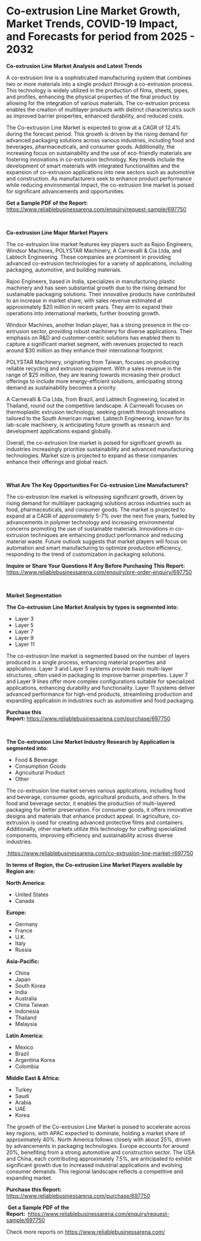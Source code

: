 <p><h1>Co-extrusion Line Market Growth, Market Trends, COVID-19 Impact, and Forecasts for period from 2025 - 2032</h1></p><p><strong>Co-extrusion Line Market Analysis and Latest Trends</strong></p>
<p><p>A co-extrusion line is a sophisticated manufacturing system that combines two or more materials into a single product through a co-extrusion process. This technology is widely utilized in the production of films, sheets, pipes, and profiles, enhancing the physical properties of the final product by allowing for the integration of various materials. The co-extrusion process enables the creation of multilayer products with distinct characteristics such as improved barrier properties, enhanced durability, and reduced costs.</p><p>The Co-extrusion Line Market is expected to grow at a CAGR of 12.4% during the forecast period. This growth is driven by the rising demand for advanced packaging solutions across various industries, including food and beverages, pharmaceuticals, and consumer goods. Additionally, the increasing focus on sustainability and the use of eco-friendly materials are fostering innovations in co-extrusion technology. Key trends include the development of smart materials with integrated functionalities and the expansion of co-extrusion applications into new sectors such as automotive and construction. As manufacturers seek to enhance product performance while reducing environmental impact, the co-extrusion line market is poised for significant advancements and opportunities.</p></p>
<p><strong>Get a Sample PDF of the Report:&nbsp;</strong> <a href="https://www.reliablebusinessarena.com/enquiry/request-sample/697750?utm_campaign=3173&utm_medium=2&utm_source=Github&utm_content=ia&utm_term=23032025&utm_id=co-extrusion-line">https://www.reliablebusinessarena.com/enquiry/request-sample/697750</a></p>
<p>&nbsp;</p>
<p><strong>Co-extrusion Line Major Market Players</strong></p>
<p><p>The co-extrusion line market features key players such as Rajoo Engineers, Windsor Machines, POLYSTAR Machinery, A Carnevalli & Cia Ltda, and Labtech Engineering. These companies are prominent in providing advanced co-extrusion technologies for a variety of applications, including packaging, automotive, and building materials.</p><p>Rajoo Engineers, based in India, specializes in manufacturing plastic machinery and has seen substantial growth due to the rising demand for sustainable packaging solutions. Their innovative products have contributed to an increase in market share, with sales revenue estimated at approximately $20 million in recent years. They aim to expand their operations into international markets, further boosting growth.</p><p>Windsor Machines, another Indian player, has a strong presence in the co-extrusion sector, providing robust machinery for diverse applications. Their emphasis on R&D and customer-centric solutions has enabled them to capture a significant market segment, with revenues projected to reach around $30 million as they enhance their international footprint.</p><p>POLYSTAR Machinery, originating from Taiwan, focuses on producing reliable recycling and extrusion equipment. With a sales revenue in the range of $25 million, they are leaning towards increasing their product offerings to include more energy-efficient solutions, anticipating strong demand as sustainability becomes a priority.</p><p>A Carnevalli & Cia Ltda, from Brazil, and Labtech Engineering, located in Thailand, round out the competitive landscape. A Carnevalli focuses on thermoplastic extrusion technology, seeking growth through innovations tailored to the South American market. Labtech Engineering, known for its lab-scale machinery, is anticipating future growth as research and development applications expand globally.</p><p>Overall, the co-extrusion line market is poised for significant growth as industries increasingly prioritize sustainability and advanced manufacturing technologies. Market size is projected to expand as these companies enhance their offerings and global reach.</p></p>
<p>&nbsp;</p>
<p><strong>What Are The Key Opportunities For Co-extrusion Line Manufacturers?</strong></p>
<p><p>The co-extrusion line market is witnessing significant growth, driven by rising demand for multilayer packaging solutions across industries such as food, pharmaceuticals, and consumer goods. The market is projected to expand at a CAGR of approximately 5-7% over the next five years, fueled by advancements in polymer technology and increasing environmental concerns promoting the use of sustainable materials. Innovations in co-extrusion techniques are enhancing product performance and reducing material waste. Future outlook suggests that market players will focus on automation and smart manufacturing to optimize production efficiency, responding to the trend of customization in packaging solutions.</p></p>
<p><strong>Inquire or Share Your Questions If Any Before Purchasing This Report:</strong> <a href="https://www.reliablebusinessarena.com/enquiry/pre-order-enquiry/697750?utm_campaign=3173&utm_medium=2&utm_source=Github&utm_content=ia&utm_term=23032025&utm_id=co-extrusion-line">https://www.reliablebusinessarena.com/enquiry/pre-order-enquiry/697750</a></p>
<p>&nbsp;</p>
<p><strong>Market Segmentation</strong></p>
<p><strong>The Co-extrusion Line Market Analysis by types is segmented into:</strong></p>
<p><ul><li>Layer 3</li><li>Layer 5</li><li>Layer 7</li><li>Layer 9</li><li>Layer 11</li></ul></p>
<p><p>The co-extrusion line market is segmented based on the number of layers produced in a single process, enhancing material properties and applications. Layer 3 and Layer 5 systems provide basic multi-layer structures, often used in packaging to improve barrier properties. Layer 7 and Layer 9 lines offer more complex configurations suitable for specialized applications, enhancing durability and functionality. Layer 11 systems deliver advanced performance for high-end products, streamlining production and expanding application in industries such as automotive and food packaging.</p></p>
<p><strong>Purchase this Report:&nbsp;</strong><a href="https://www.reliablebusinessarena.com/purchase/697750?utm_campaign=3173&utm_medium=2&utm_source=Github&utm_content=ia&utm_term=23032025&utm_id=co-extrusion-line">https://www.reliablebusinessarena.com/purchase/697750</a></p>
<p>&nbsp;</p>
<p><strong>The Co-extrusion Line Market Industry Research by Application is segmented into:</strong></p>
<p><ul><li>Food & Beverage</li><li>Consumption Goods</li><li>Agricultural Product</li><li>Other</li></ul></p>
<p><p>The co-extrusion line market serves various applications, including food and beverage, consumer goods, agricultural products, and others. In the food and beverage sector, it enables the production of multi-layered packaging for better preservation. For consumer goods, it offers innovative designs and materials that enhance product appeal. In agriculture, co-extrusion is used for creating advanced protective films and containers. Additionally, other markets utilize this technology for crafting specialized components, improving efficiency and sustainability across diverse industries.</p></p>
<p><a href="https://www.reliablebusinessarena.com/co-extrusion-line-market-r697750?utm_campaign=3173&utm_medium=2&utm_source=Github&utm_content=ia&utm_term=23032025&utm_id=co-extrusion-line">&nbsp;https://www.reliablebusinessarena.com/co-extrusion-line-market-r697750</a></p>
<p><strong>In terms of Region, the Co-extrusion Line Market Players available by Region are:</strong></p>
<p>
    <p> <strong> North America: </strong>
        <ul>
            <li>United States</li>
            <li>Canada</li>
        </ul>
        </p> 
    <p> <strong> Europe: </strong>
        <ul>
            <li>Germany</li>
            <li>France</li>
            <li>U.K.</li>
            <li>Italy</li>
            <li>Russia</li>
        </ul>
        </p> 
    <p> <strong> Asia-Pacific: </strong>
        <ul>
            <li>China</li>
            <li>Japan</li>
            <li>South Korea</li>
            <li>India</li>
            <li>Australia</li>
            <li>China Taiwan</li>
            <li>Indonesia</li>
            <li>Thailand</li>
            <li>Malaysia</li>
        </ul>
        </p> 
    <p> <strong> Latin America: </strong>
        <ul>
            <li>Mexico</li>
            <li>Brazil</li>
            <li>Argentina Korea</li>
            <li>Colombia</li>
        </ul>
        </p> 
    <p> <strong> Middle East & Africa: </strong>
        <ul>
            <li>Turkey</li>
            <li>Saudi</li>
            <li>Arabia</li>
            <li>UAE</li>
            <li>Korea</li>
        </ul>
    </p>
    </p>
<p><p>The growth of the Co-extrusion Line Market is poised to accelerate across key regions, with APAC expected to dominate, holding a market share of approximately 40%. North America follows closely with about 25%, driven by advancements in packaging technologies. Europe accounts for around 20%, benefiting from a strong automotive and construction sector. The USA and China, each contributing approximately 7.5%, are anticipated to exhibit significant growth due to increased industrial applications and evolving consumer demands. This regional landscape reflects a competitive and expanding market.</p></p>
<p><strong>Purchase this Report: </strong><a href="https://www.reliablebusinessarena.com/purchase/697750?utm_campaign=3173&utm_medium=2&utm_source=Github&utm_content=ia&utm_term=23032025&utm_id=co-extrusion-line">https://www.reliablebusinessarena.com/purchase/697750</a></p>
<p>&nbsp;<strong>Get a Sample PDF of the Report:&nbsp;&nbsp;</strong><a href="https://www.reliablebusinessarena.com/enquiry/request-sample/697750?utm_campaign=3173&utm_medium=2&utm_source=Github&utm_content=ia&utm_term=23032025&utm_id=co-extrusion-line">https://www.reliablebusinessarena.com/enquiry/request-sample/697750</a></p>
<p><strong></strong></p>
<p>Check more reports on <a href="https://www.reliablebusinessarena.com/?utm_campaign=3173&utm_medium=2&utm_source=Github&utm_content=ia&utm_term=23032025&utm_id=co-extrusion-line">https://www.reliablebusinessarena.com/</a></p>